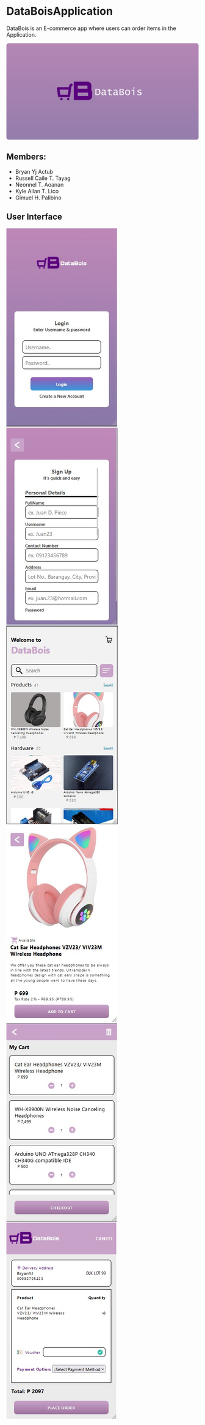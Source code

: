 # DataBoisApplication
DataBois is an E-commerce app where users can order items in the Application.

![Banner](images/Banner.png)

## Members:
- Bryan Yj Actub
- Russell Caile T. Tayag
- Neonnel T. Aoanan
- Kyle Allan T. Lico
- Gimuel H. Palibino

## User Interface
![Banner](images/Login.jpg)
![Banner](images/Register.jpg)
![Banner](images/Home.jpg)
![Banner](images/Product.jpg)
![Banner](images/Cart.jpg)
![Banner](images/Checkout.jpg)